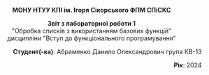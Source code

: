 <p align="center"><b>МОНУ НТУУ КПІ ім. Ігоря Сікорського ФПМ СПіСКС</b></p> <p align="center"><b>Звіт з лабораторної роботи 1</b><br/>"Обробка списків з використанням базових функцій"<br/>дисципліни "Вступ до функціонального програмування"</p> <p align="right"><b>Студент(-ка)</b>: Абраменко Данило Олександрович група КВ-13</p> <p align="right"><b>Рік</b>: 2024</p>
